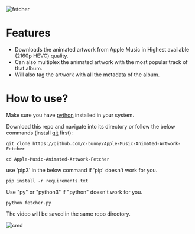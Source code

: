 ![fetcher](https://github.com/c-bunny/Apple-Music-Animated-Artwork-Fetcher/blob/main/assets/logo.svg "fetcher")

# Features

- Downloads the animated artwork from Apple Music in Highest available (2160p HEVC) quality.
- Can also multiplex the animated artwork with the most popular track of that album.
- Will also tag the artwork with all the metadata of the album.






# How to use?

Make sure you have [python](https://www.python.org/ "python") installed in your system.

Download this repo and navigate into its directory or follow the below commands (install [git](https://git-scm.com/) first):

`git clone https://github.com/c-bunny/Apple-Music-Animated-Artwork-Fetcher`

`cd Apple-Music-Animated-Artwork-Fetcher`

use 'pip3' in the below command if 'pip' doesn't work for you. 

`pip install -r requirements.txt`

Use "py" or "python3" if  "python" doesn't  work for you.

`python fetcher.py`

The video will be saved in the same repo directory.


![cmd](https://github.com/bunnykek/Apple-Music-Animated-Artwork-Fetcher/blob/main/assets/2022-01-30%20Ak.png "cmd")
